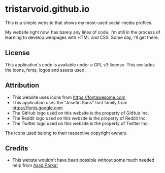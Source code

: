 # tristarvoid.github.io

This is a simple website that shows my most-used social-media profiles.

My website right now, has barely any lines of code. I'm still in the process of learning to develop webpages with HTML and CSS. Some day, I'll get there.

## License

This application's code is available under a GPL v3 license. This excludes the icons, fonts, logos and assets used.

## Attribution

- This website uses icons from https://fontawesome.com
- This application uses the "Josefin Sans" font family from https://fonts.google.com
- The GitHub logo used on this website is the property of GitHub Inc.
- The Reddit logo used on this website is the property of Reddit Inc.
- The Twitter logo used on this website is the property of Twitter Inc.

The icons used belong to their respective copyright owners.

## Credits

- This webste wouldn't have been possible without some much needed help from [Asad Parkar](https://github.com/asadparkar)
